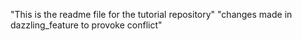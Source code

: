 "This is the readme file for the tutorial repository"
"changes made in dazzling_feature to provoke conflict"